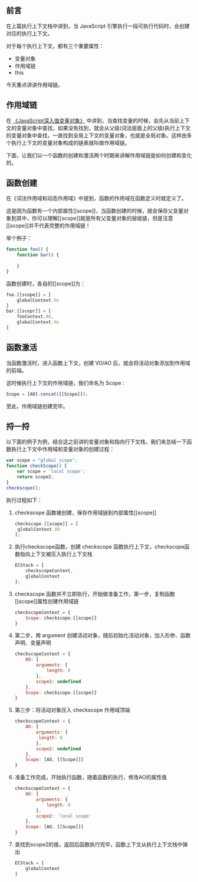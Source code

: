 ## 前言

在上篇执行上下文栈中讲到，当 JavaScript 引擎执行一段可执行代码时，会创建对应的执行上下文。

对于每个执行上下文，都有三个重要属性：


- 变量对象
- 作用域链
- this

今天重点讲讲作用域链。

## 作用域链

在 [《JavaScript深入值变量对象》](https://github.com/mqyqingfeng/Blog/issues/5) 中讲到，当查找变量的时候，会先从当前上下文的变量对象中查找，如果没有找到，就会从父级(词法层面上的父级)执行上下文的变量对象中查找，一直找到全局上下文的变量对象，也就是全局对象。这样由多个执行上下文的变量对象构成的链表就叫做作用域链。

下面，让我们以一个函数的创建和激活两个时期来讲解作用域链是如何创建和变化的。

## 函数创建

在《词法作用域和动态作用域》中提到，函数的作用域在函数定义时就定义了。

这是因为函数有一个内部属性[[scope]]，当函数创建的时候，就会保存父变量对象到其中，你可以理解[[scope]]就是所有父变量对象的层级链，但是注意[[scope]]并不代表完整的作用域链！

举个例子：

```javascript
function foo() {
	function bar() {
        
    }
}
```

函数创建时，各自的[[scope]]为：

```javascript
foo.[[scope]] = [
    globalContext.Vo
]
bar.[[scopr]] = [
    fooContext.AO,
    globalContext.Vo
]
```

## 函数激活

当函数激活时，进入函数上下文，创建 VO/AO 后，就会将活动对象添加到作用域的前端。

这时候执行上下文的作用域链，我们命名为 Scope :

```javascript
Scope = [AO].concat([[Scope]]);
```

至此，作用域链创建完毕。

## 捋一捋

以下面的例子为例，结合这之前讲的变量对象和指向行下文栈，我们来总结一下函数执行上下文中作用域和变量对象的创建过程：

```javascript
var scope = "global scope";
function checkScope() {
	var scope = 'local scope';
    return scope2;
}
checkscope();
```

执行过程如下：

1. checkscope 函数被创建，保存作用域链到内部属性[[scope]]

   ```javascript
   checkscope.[[scope]] = [
   	globalContext.VO
   ];
   ```

2. 执行checkscope函数，创建 checkscope 函数执行上下文，checkscope函数指向上下文被压入执行上下文栈

   ```javascript
   ECStack = [
       checkscopeContext,
       globalContext
   ];
   ```

3. checkscope 函数并不立即执行，开始做准备工作，第一步，复制函数[[scope]]属性创建作用域链

   ```javascript
   checkscopeContext = {
       Scope: checkscope.[[scope]]
   }
   ```

4. 第二步，用 argument 创建活动对象，随后初始化活动对象，加入形参、函数声明、变量声明

   ```javascript
   checkscopeContext = {
       AO: {
           arguments: {
               length: 0
           },
           scope2: undefined
       },
       Scope: checkscope.[[scope]]
   }
   ```

5. 第三步：将活动对象压入 checkscope 作用域顶端

   ```javascript
   checkscopeContext = {
       AO: {
           arguments: {
   			length: 0
           },
           scope2: undefined
       },
       Scope: [AO, [[Scope]]]
   }
   ```

6. 准备工作完成，开始执行函数，随着函数的执行，修改AO的属性值

   ```javascript
   checkscopeContext = {
       AO: {
           arguments: {
               length: 0
           },
           scope2: 'local scope'
       },
       Scope: [AO, [[Scope]]]
   }
   ```

7. 查找到scope2的值，返回后函数执行完毕，函数上下文从执行上下文栈中弹出

   ```javascript
   ECStack = [
       globalContext
   ]
   ```

   

